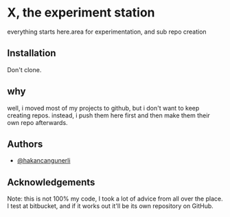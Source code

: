 # X, the experiment station

everything starts here.area for experimentation, and sub repo creation

## Installation

Don't clone.

## why

well, i moved most of my projects to github, but i don't want to keep creating repos. instead, i push them here first and then make them their own repo afterwards.

## Authors

- [@hakancangunerli](https://www.github.com/hakancangunerli)

## Acknowledgements

Note: this is not 100% my code, I took a lot of advice from all over the place. I test at bitbucket, and if it works out it'll be its own repository on GitHub.
